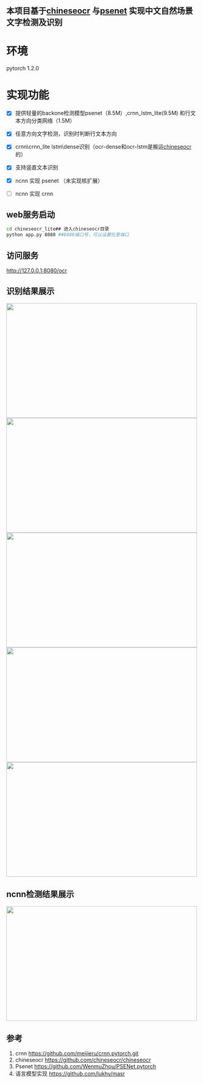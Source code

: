 ## 本项目基于[chineseocr](https://github.com/chineseocr/chineseocr) 与[psenet](https://github.com/WenmuZhou/PSENet.pytorch)  实现中文自然场景文字检测及识别

# 环境
pytorch  1.2.0

# 实现功能
- [x]  提供轻量的backone检测模型psenet（8.5M）,crnn_lstm_lite(9.5M) 和行文本方向分类网络（1.5M）
- [x]  任意方向文字检测，识别时判断行文本方向 
- [x]  crnn\crnn_lite lstm\dense识别（ocr-dense和ocr-lstm是搬运[chineseocr](https://github.com/chineseocr/chineseocr)的）   
- [x]  支持竖直文本识别  
- [x]  ncnn 实现 psenet （未实现核扩展）
- [ ]  ncnn 实现 crnn
  

 


## web服务启动
``` Bash
cd chineseocr_lite## 进入chineseocr目录
python app.py 8080 ##8080端口号，可以设置任意端口
```

## 访问服务
http://127.0.0.1:8080/ocr


## 识别结果展示

<img width="500" height="300" src="https://github.com/ouyanghuiyu/chineseocr_lite/blob/master/test_imgs/5_res.jpg"/>
<img width="500" height="300" src="https://github.com/ouyanghuiyu/chineseocr_lite/blob/master/test_imgs/4_res.jpg"/>
<img width="500" height="300" src="https://github.com/ouyanghuiyu/chineseocr_lite/blob/master/test_imgs/1_res.jpg"/>
<img width="500" height="300" src="https://github.com/ouyanghuiyu/chineseocr_lite/blob/master/test_imgs/2_res.jpg"/>
<img width="500" height="300" src="https://github.com/ouyanghuiyu/chineseocr_lite/blob/master/test_imgs/3_res.jpg"/>


## ncnn检测结果展示
<img width="500" height="300" src="https://github.com/ouyanghuiyu/chineseocr_lite/blob/master/ncnn_project/psenet/build/imgs/result.jpg"/>

## 参考
1. crnn  https://github.com/meijieru/crnn.pytorch.git              
2. chineseocr  https://github.com/chineseocr/chineseocr      
3. Psenet https://github.com/WenmuZhou/PSENet.pytorch  
4. 语言模型实现 https://github.com/lukhy/masr
